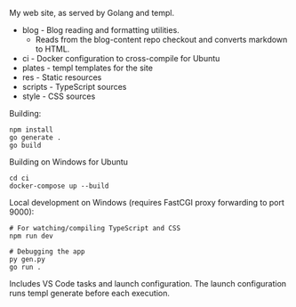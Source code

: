 My web site, as served by Golang and templ.

* blog - Blog reading and formatting utilities.
  * Reads from the blog-content repo checkout and converts markdown to HTML.
* ci - Docker configuration to cross-compile for Ubuntu
* plates - templ templates for the site
* res - Static resources
* scripts - TypeScript sources
* style - CSS sources

Building:
```
npm install
go generate .
go build
```

Building on Windows for Ubuntu
```
cd ci
docker-compose up --build
```

Local development on Windows (requires FastCGI proxy forwarding to port 9000):
```
# For watching/compiling TypeScript and CSS
npm run dev

# Debugging the app
py gen.py
go run .
```

Includes VS Code tasks and launch configuration. The launch
configuration runs templ generate before each execution.